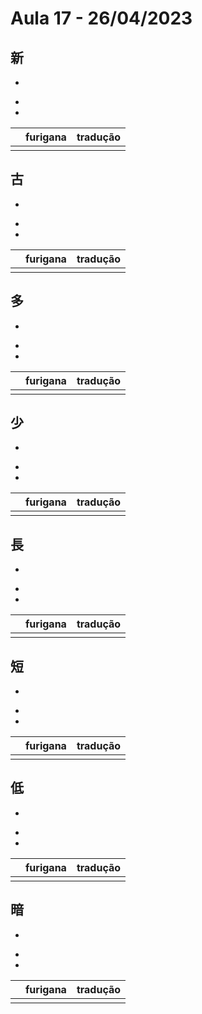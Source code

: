 # Aula 17 - 26/04/2023


## 新
- 

<ul><li></li><li></li></ul>

|  | furigana | tradução |
|:---:|:---:|:---:|
|  |  |  |


## 古
- 

<ul><li></li><li></li></ul>

|  | furigana | tradução |
|:---:|:---:|:---:|
|  |  |  |


## 多
- 

<ul><li></li><li></li></ul>

|  | furigana | tradução |
|:---:|:---:|:---:|
|  |  |  |


## 少
- 

<ul><li></li><li></li></ul>

|  | furigana | tradução |
|:---:|:---:|:---:|
|  |  |  |



## 長
- 

<ul><li></li><li></li></ul>

|  | furigana | tradução |
|:---:|:---:|:---:|
|  |  |  |


## 短
- 

<ul><li></li><li></li></ul>

|  | furigana | tradução |
|:---:|:---:|:---:|
|  |  |  |


## 低
- 

<ul><li></li><li></li></ul>

|  | furigana | tradução |
|:---:|:---:|:---:|
|  |  |  |


## 暗
- 

<ul><li></li><li></li></ul>

|  | furigana | tradução |
|:---:|:---:|:---:|
|  |  |  |